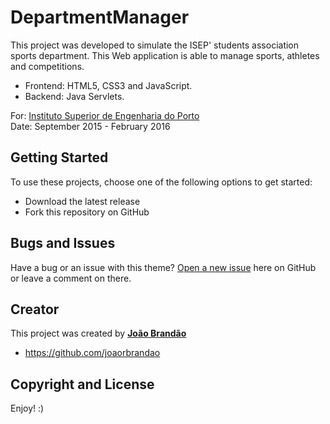 # DepartmentManager
This project was developed to simulate the ISEP' students association sports department. This Web application is able to manage sports, athletes and competitions.

* Frontend: HTML5, CSS3 and JavaScript.
* Backend: Java Servlets.

For: [Instituto Superior de Engenharia do Porto](www.isep.ipp.pt)  
Date: September 2015 - February 2016

## Getting Started

To use these projects, choose one of the following options to get started:
* Download the latest release
* Fork this repository on GitHub

## Bugs and Issues

Have a bug or an issue with this theme? [Open a new issue](https://github.com/joaorbrandao/DepartmentManager/issues) here on GitHub or leave a comment on there.

## Creator

This project was created by [**João Brandão**](https://joaorbrandao.github.io)

* https://github.com/joaorbrandao

## Copyright and License

Enjoy! :)
